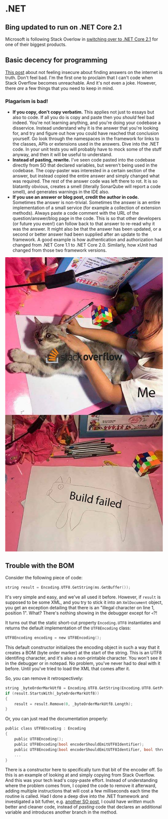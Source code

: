 # .NET

## Bing updated to run on .NET Core 2.1

Microsoft is following Stack Overlow in [switching over to .NET Core 2.1](https://blogs.msdn.microsoft.com/dotnet/2018/08/20/bing-com-runs-on-net-core-2-1/) for one of their biggest products.

## Basic decency for programming

[This post](https://www.stilldrinking.org/how-to-worry-less-about-being-a-bad-programmer) about not feeling insecure about finding answers on the internet is truth. Don't feel bad. I'm the first one to proclaim that I can't code when Stack Overflow becomes unreachable. And it's not even a joke. However, there _are_ a few things that you need to keep in mind.

### Plagarism is bad!

* **If you copy, don't copy verbatim.** This applies not just to essays but also to code. If all you do is copy and paste then you _should_ feel bad indeed. You're not learning anything, and you're doing your codebase a disservice. Instead understand why it is the answer that you're looking for, and try and figure out how you could have reached that conclusion yourself. Go look through the namespaces in the framework for links to the classes, APIs or extensions used in the answers. Dive into the .NET code. In your unit tests you will probably have to mock some of the stuff anyway, and then it will be useful to understand.
* **Instead of pasting, rewrite.** I've seen code pasted into the codebase directly from SO that declared variables, but weren't being used in the codebase. The copy-paster was interested in a certain section of the answer, but instead copied the entire answer and simply changed what was required. The rest of the answer code was left there to rot. It is so blatantly obvious, creates a smell (literally SonarQube will report a code smell), and generates warnings in the IDE also.
* **If you use an answer or blog post, credit the author in code.** Sometimes the answer is non-trivial. Sometimes the answer is an entire implementation of a small service (for example a collection of extension methods). Always paste a code comment with the URL of the question/answer/blog page in the code. This is so that other developers (or future you even!) can follow back to that answer to re-read why it was the answer. It might also be that the answer has been updated, or a second or better answer had been supplied after an update to the framework. A good example is how authentication and authorization had changed from .NET Core 1.1 to .NET Core 2.0. Similarly, how xUnit had changed from those two framework versions.

<p align="center">
  <img src="SO_Copycat.jpg" alt="Stackoverflow Copycat"/>
</p>

## Trouble with the BOM

Consider the following piece of code:

```c
string result = Encoding.UTF8.GetString(ms.GetBuffer());
```

It's very simple and easy, and we've all used it before. However, if `result` is supposed to be some XML, and you try to stick it into an `XmlDocument` object, you get an exception detailing that there is an "illegal character on line 1, position 1". What? There's nothing showing in the debugger except for `<`?!

It turns out that the static short-cut property `Encoding.UTF8` instantiates and returns the default implementation of the `UTF8Encoding` class:

```c
UTF8Encoding encoding = new UTF8Encoding();
```

This default constructor initializes the encoding object in such a way that it creates a BOM (byte order marker) at the start of the string. This is an UTF8 identifing character, and it's also a non-printable character. You won't see it in the debugger or in notepad. No problem, you've never had to deal with it before. Until you've tried to load the XML that comes after it.

So, you can remove it retrospectively:

```c
string _byteOrderMarkUtf8 = Encoding.UTF8.GetString(Encoding.UTF8.GetPreamble());
if (result.StartsWith(_byteOrderMarkUtf8))
{
    result = result.Remove(0, _byteOrderMarkUtf8.Length);
}
```

Or, you can just read the documentation properly:

```c
public class UTF8Encoding : Encoding
{
    public UTF8Encoding();
    public UTF8Encoding(bool encoderShouldEmitUTF8Identifier);
    public UTF8Encoding(bool encoderShouldEmitUTF8Identifier, bool throwOnInvalidBytes);
    ...
}
```

There is a constructor here to specifically turn that bit of the encoder off. So this is an example of looking at and simply copying from Stack Overflow. And this was your tech lead's copy-paste effort. Instead of understanding where the problem comes from, I copied the code to remove it afterward, adding multiple instructions that will cost a few milliseconds each time the routine is called. Had I done a deep dive into the .NET framework and investigated a bit futher, e.g. [another SO post](https://stackoverflow.com/questions/11701341/encoding-utf8-getstring-doesnt-take-into-account-the-preamble-bom), I could have _written_ much better and cleaner code, instead of _pasting_ code that declares an additional variable and introduces another branch in the method.